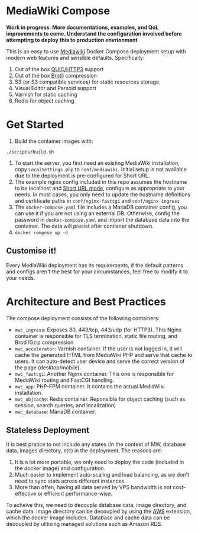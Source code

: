 # MediaWiki Compose

**Work in progress: More documentations, examples, and QoL improvements to come. Understand the configuration involved before attempting to deploy this to production envrionment**

This is an easy to use [Mediawiki](https://www.mediawiki.org/wiki/MediaWiki) Docker Compose deployment setup with modern web features and sensible defaults. Specifically:
1. Out of the box [QUIC/HTTP3](https://www.cloudflare.com/learning/performance/what-is-http3/) support
2. Out of the box [Brotli](https://github.com/google/brotli) compression
3. S3 (or S3 compatible services) for static resources storage
4. Visual Editor and Parsoid support
5. Varnish for static caching
6. Redis for object caching

# Get Started
1. Build the container images with:
```
./scripts/build.sh
```

1. To start the server, you first need an existing MediaWiki installation, copy `LocalSettings.php` to `conf/mediawiki`. Initial setup is not available due to the deployment is pre-configured for Short URL.
2. The example nginx config included in this repo assumes the hostname to be localhost and [Short URL mode](https://www.mediawiki.org/wiki/Manual:Short_URL), configure as appropriate to your needs. In most cases, you only need to update the hostname definitions and certificate paths in `conf/nginx-fastcgi` and `conf/nginx-ingress`
3. The `docker-compose.yaml` file includes a MariaDB container config, you can use it if you are not using an external DB. Otherwise, config the password in `docker-compose.yaml` and import the database data into the container. The data will presist after contianer shutdown.
4. `docker compose up -d`

## Customise it!
Every MediaWiki deployment has its requirements, if the default patterns and configs aren't the best for your circumstances, feel free to modify it to your needs.

# Architecture and Best Practices
The compose deployment consists of the following containers:
- `mwc_ingress`: Exposes 80, 443/tcp, 443/udp (for HTTP3). This Nginx container is responsible for TLS termination, static file routing, and Brotli/Gzip compression
- `mwc_accelerator`: Varnish container. If the user is not logged in, it will cache the generated HTML from MediaWiki PHP and serve that cache to users. It can auto-detect user device and serve the correct version of the page (desktop/mobile).
- `mwc_fastcgi`: Another Nginx container. This one is responsible for MediaWiki routing and FastCGI handling.
- `mwc_app`: PHP-FPM container. It contains the actual MediaWiki installation.
- `mwc_objcache`: Redis container. Reponsible for object caching (such as session, search queries, and localization)
- `mwc_database`: MariaDB container.

## Stateless Deployment
It is best pratice to not include any states (in the context of MW, database data, images directory, etc) in the deployment. The reasons are:
1. It is a lot more portable, we only need to deploy the code (included in the docker image) and configuration.
2. Much easier to implement auto-scaling and load balancing, as we don't need to sync stats across different instances.
3. More than offen, having all data served by VPS bandwidth is not cost-effective or efficient performance-wise.

To acheive this, we need to decouple database data, image directory, and cache data. Image directory can be decoupled by using the [AWS](https://www.mediawiki.org/wiki/Extension:AWS) extension, which the docker image includes. Database and cache data can be decoupled by ulitising managed solutions such as Amazon RDS.
